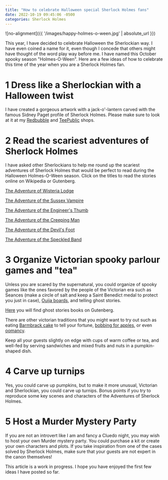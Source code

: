 ```yaml
---
title: "How to celebrate Halloween special Sherlock Holmes fans"
date: 2022-10-19 09:45:06 -0500
categories: Sherlock Holmes
---
```


![no-alignment]({{ '/images/happy-holmes-o-ween.jpg' | absolute_url }})

This year, I have decided to celebrate Halloween the Sherlockian way. I have even coined a name for it, even though I concede that others might have thought of the word play way before me. I have named this October spooky season "Holmes-O-Ween". Here are a few ideas of how to celebrate this time of the year when you are a Sherlock Holmes fan.

# 1 Dress like a Sherlockian with a Halloween twist

I have created a gorgeous artwork with a jack-o'-lantern carved with the famous Sidney Paget profile of Sherlock Holmes. Please make sure to look at it at my [Redbubble](https://www.redbubble.com/i/t-shirt/Happy-Holmes-O-Ween-by-VioletAndOberon/126635061.IJ6L0.XYZ) and [TeePublic](https://www.teepublic.com/t-shirt/35483277-happy-holmes-o-ween?store_id=1868119) shops.

# 2 Read the scariest adventures of Sherlock Holmes

I have asked other Sherlockians to help me round up the scariest adventures of Sherlock Holmes that would be perfect to read during the Halloween Holmes-O-Ween season. Click on the titles to read the stories online on Wikipedia or Gutenberg.

[The Adventure of Wisteria Lodge](https://en.wikisource.org/wiki/His_Last_Bow/The_Adventure_of_Wisteria_Lodge)

[The Adventure of the Sussex Vampire](https://en.wikisource.org/wiki/The_Strand_Magazine/Volume_67/The_Adventure_of_the_Sussex_Vampire)

[The Adventure of the Engineer's Thumb](https://en.wikisource.org/wiki/The_Strand_Magazine/Volume_3/Issue_15/The_Adventure_of_the_Engineer%27s_Thumb)

[The Adventure of the Creeping Man](https://en.wikisource.org/wiki/The_Strand_Magazine/Volume_65/The_Adventure_of_the_Creeping_Man)

[The Adventure of the Devil's Foot](https://gutenberg.org/ebooks/2349)

[The Adventure of the Speckled Band](https://en.wikisource.org/wiki/The_Strand_Magazine/Volume_3/Issue_14/The_Adventure_of_the_Speckled_Band)

# 3 Organize Victorian spooky parlour games and "tea"

Unless you are scared by the supernatural, you could organize of spooky games like the ones favored by the people of the Victorian era such as Seances (make a circle of salt and keep a Saint Benedict medal to protect you just in case), [Ouija boards](https://www.smithsonianmag.com/history/the-strange-and-mysterious-history-of-the-ouija-board-5860627/), and telling ghost stories. 

[Here](https://www.gutenberg.org/ebooks/subject/2716) you will find ghost stories books on Gutenberg.


There are other victorian traditions that you might want to try out such as eating [Barmbrack cake](https://www.wikiwand.com/en/Barmbrack) to tell your fortune, [bobbing for apples](https://www.wikiwand.com/en/Apple_bobbing), or even [oomancy](https://www.wikiwand.com/en/Oomancy).

Keep all your guests slightly on edge with cups of warm coffee or tea, and well-fed by serving sandwiches and mixed fruits and nuts in a pumpkin-shaped dish.

# 4 Carve up turnips

Yes, you could carve up pumpkins, but to make it more unusual, Victorian and Sherlockian, you could carve up turnips. Bonus points if you try to reproduce some key scenes and characters of the Adventures of Sherlock Holmes.


# 5 Host a Murder Mystery Party

If you are not an introvert like I am and fancy a Cluedo night, you may wish to host your own Murder mystery party. You could purchase a kit or create your own characters and plots. If you take inspiration from one of the cases solved by Sherlock Holmes, make sure that your guests are not expert in the canon themselves!


This article is a work in progress. I hope you have enjoyed the first few ideas I have posted so far.













